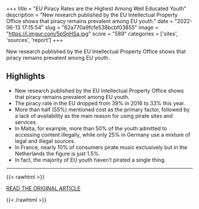 +++
title = "EU Piracy Rates are the Highest Among Well Educated Youth"
description = "New research published by the EU Intellectual Property Office shows that piracy remains prevalent among EU youth."
date = "2022-06-13 17:15:54"
slug = "62a770a9fcfe538bcbf03855"
image = "https://i.imgur.com/5pSnHSa.jpg"
score = "589"
categories = ['sites', 'sources', 'report']
+++

New research published by the EU Intellectual Property Office shows that piracy remains prevalent among EU youth.

## Highlights

- New research published by the EU Intellectual Property Office shows that piracy remains prevalent among EU youth.
- The piracy rate in the EU dropped from 39% in 2016 to 33% this year.
- More than half (55%) mentioned cost as the primary factor, followed by a lack of availability as the main reason for using pirate sites and services.
- In Malta, for example, more than 50% of the youth admitted to accessing content illegally, while only 25% in Germany use a mixture of legal and illegal sources.
- In France, nearly 10% of consumers pirate music exclusively but in the Netherlands the figure is just 1.5%.
- In fact, the majority of EU youth haven’t pirated a single thing.

---

{{< rawhtml >}}
  <p class="article-category">
    <a target="_blank" href="https://torrentfreak.com/eu-piracy-rates-are-the-highest-among-well-educated-youth-220609/">READ THE ORIGINAL ARTICLE</a>
  </p>
{{< /rawhtml >}}
